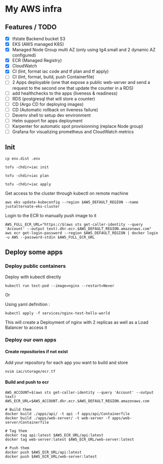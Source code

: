 # My AWS infra

## Features / TODO

- [x] tfstate Backend bucket S3
- [x] EKS (AWS managed K8S)
- [x] Managed Node Group multi AZ (only using tg4.small and 2 dynamic AZ configured)
- [x] ECR (Managed Registry)
- [x] CloudWatch
- [x] CI (lint, format iac code and tf plan and tf apply)
- [ ] CI (lint, format, build, push Containerfile)
- [ ] 2 Apps deployable (one that expose a public web-server and send a request to the second one that update the counter in a RDS)
- [ ] add healthchecks to the apps (liveness & readiness)
- [ ] RDS (postgresql that will store a counter)
- [ ] CD (Argo CD for deploying images)
- [ ] CD (Automatic rollback on liveness failure)
- [ ] Devenv shell to setup dev environment
- [ ] Helm support for apps deployment
- [ ] Karpenter for automatic spot provisionning (replace Node group)
- [ ] Grafana for visualizing prometheus and CloudWatch metrics

## Init

```
cp env.dist .env
```

```
tofu -chdir=iac init

tofu -chdir=iac plan 

tofu -chdir=iac apply
```

Get access to the cluster through kubectl on remote machine
```
aws eks update-kubeconfig --region $AWS_DEFAULT_REGION --name justalternate-eks-cluster 
```

Login to the ECR to manually push image to it
```
AWS_FULL_ECR_URL="https://$(aws sts get-caller-identity --query 'Account' --output text).dkr.ecr.$AWS_DEFAULT_REGION.amazonaws.com"
aws ecr get-login-password --region $AWS_DEFAULT_REGION | docker login -u AWS --password-stdin $AWS_FULL_ECR_URL
```

## Deploy some apps

### Deploy public containers

Deploy with kubectl directly
```
kubectl run test-pod --image=nginx --restart=Never
```

Or 

Using yaml definition :

```
kubectl apply -f services/nginx-test-hello-world
```
This will create a Deployment of nginx with 2 replicas as well as a Load Balancer to access it

### Deploy our own apps

#### Create repositories if not exist

Add your repository for each app you want to build and store
```
nvim iac/storage/ecr.tf
```

#### Build and push to ecr

```
AWS_ACCOUNT=$(aws sts get-caller-identity --query 'Account' --output text)
AWS_ECR_URL=$AWS_ACCOUNT.dkr.ecr.$AWS_DEFAULT_REGION.amazonaws.com
```

```
# Build them
docker build ./apps/api/ -t api -f apps/api/Containerfile
docker build ./apps/web-server/ -t web-server -f apps/web-server/Containerfile
```

```
# Tag them
docker tag api:latest $AWS_ECR_URL/api:latest
docker tag web-server:latest $AWS_ECR_URL/web-server:latest
```

```
# Push them
docker push $AWS_ECR_URL/api:latest
docker push $AWS_ECR_URL/web-server:latest
```
